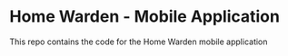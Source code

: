 # Home Warden - Mobile Application
This repo contains the code for the Home Warden mobile application